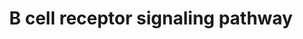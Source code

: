 ---
annotations:
- type: Pathway Ontology
  value: B cell receptor signaling pathway
authors:
- MaintBot
- AlexanderPico
- Christine Chichester
- Mkutmon
- Eweitz
description: 'The B cell receptor includes membrane and heavy chain molecules bound
  to a light chain and an Ig alpha (CD79A)/Ig beta (CD79B) heterodimer. Activation
  of the B cell receptor involves phosphorylation of the cytoplasmic immunoreceptor
  tyrosine-based activation motifs (ITAMs) present in Ig alpha and beta. This leads
  to activation of several non-receptor tyrosine kinases including those of the Src,
  Tec and Syk family of kinases. Downstream messengers include DAG, IP3, MAPK/ERK
  and JNK signaling modules.   Source: NetPath http://www.netpath.org/pathways?path_id=NetPath_12'
last-edited: 2021-05-23
organisms:
- Gallus gallus
redirect_from:
- /index.php/Pathway:WP794
- /instance/WP794
schema-jsonld:
- '@context': https://schema.org/
  '@id': https://wikipathways.github.io/pathways/WP794.html
  '@type': Dataset
  creator:
    '@type': Organization
    name: WikiPathways
  description: 'The B cell receptor includes membrane and heavy chain molecules bound
    to a light chain and an Ig alpha (CD79A)/Ig beta (CD79B) heterodimer. Activation
    of the B cell receptor involves phosphorylation of the cytoplasmic immunoreceptor
    tyrosine-based activation motifs (ITAMs) present in Ig alpha and beta. This leads
    to activation of several non-receptor tyrosine kinases including those of the
    Src, Tec and Syk family of kinases. Downstream messengers include DAG, IP3, MAPK/ERK
    and JNK signaling modules.   Source: NetPath http://www.netpath.org/pathways?path_id=NetPath_12'
  keywords:
  - IKBKG
  - CARD11
  - VAV1
  - CR2
  - NFATC1
  - PIK3R1
  - IGHM
  - CDK7
  - CRK
  - SOS2
  - HCK
  - ARPC4
  - ACTR2
  - PIK3R2
  - FYN
  - HDAC5
  - LCK
  - HDAC7A
  - JUN
  - RCJMB04_20j15
  - PIP5K2C
  - DOK1
  - PILRB
  - CSK
  - CD5
  - PLEKHA2
  - BCL2L11
  - CDK2
  - LAT2
  - CTNNB1
  - CCND2
  - NCK1
  - ARPC3
  - RCJMB04_4j14
  - CASP7
  - ELK1
  - RELA
  - VAV2
  - MAPK3
  - WAS
  - MAP3K7
  - PIP4K2B
  - BTK
  - ACTR3
  - PLCG1
  - ARPC5
  - PPP3R1
  - PLCG2
  - SOS1
  - BCL2
  - RCJMB04_29l6
  - ZAP70
  - NFATC2
  - PRKCE
  - BLNK
  - PTPN6
  - PTK2
  - LCP2
  - INPP5D
  - REL
  - PPP3CA
  - PDPK1
  - BLK
  - CD72
  - RHOA
  - GSK3A
  - CCND3
  - ITK
  - CDK6
  - STAP1
  - HCLS1
  - PIP5K1C
  - CD19
  - PLEKHA1
  - BCL10
  - NFKBIA
  - PIK3CG
  - NEDD9
  - Gene Symbol
  - PIP4K2A
  - CREB1
  - BCAR1
  - GAB2
  - RCJMB04_12k21
  - RCJMB04_24n15
  - DAPP1
  - RCJMB04_19o18
  - BANK1
  - BAX
  - CBLB
  - CDK4
  - DUSP6
  - PRKCD
  - FOXO1A
  - ATP2B4
  - MAP2K1
  - SLA2
  - PRKCQ
  - GSK3B
  - SHC1
  - CYCS
  - PIP5K1A
  - SH3BP2
  - RAP2A
  - TEC
  - CD81
  - LIME1
  - MAPKAPK2
  - MAPK8
  - RASGRP3
  - DUSP4
  - ITPR2
  - HNRPK
  - RCJMB04_17i9
  - CRKL
  - MAPK4
  - CD79B
  - ITPR1
  - RAF1
  - BRAF
  - RPS6
  - NFATC3
  - MAP4K1
  - AKT1
  - RAPGEF1
  - CD79A
  - MAP2K2
  - PTPN18
  - BCL6
  - LYN
  - PTPN11
  - CASP9
  - CBL
  - CHST15
  - RCJMB04_19h23
  - CD22
  - MAPK1
  - ARPC2
  - FCGR2B
  - RPS6KA1
  - ARPC1B
  - RB1
  - ATF2
  - IKBKB
  - RASA1
  - GTF2I
  - PTK2B
  - PDK2
  - MAPK14
  - GAB1
  - STAT3
  - PRKCB
  - CCNA2
  - PTPRC
  - GRB2
  - SH2B2
  - CCNE1
  - PIK3AP1
  - DOK3
  license: CC0
  name: B cell receptor signaling pathway
seo: CreativeWork
title: B cell receptor signaling pathway
wpid: WP794
---